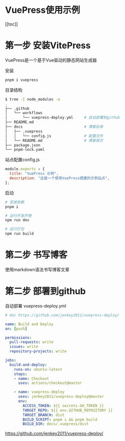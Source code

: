 # VuePress使用示例

[[toc]]

# 第一步 安装VitePress

VuePress是一个基于Vue驱动的静态网站生成器

安装

```bash
pnpm i vuepress
```

目录结构
```bash
$ tree -I node_modules -a
.
├── .github
│   └── workflows
│       └── vuepress-deploy.yml     # 自动部署到github
├── README.md
├── docs                            # 博客目录
│   ├── .vuepress        
│   │   └── config.js               # 配置文件
│   └── README.md                   # 博客首页 
├── package.json
└── pnpm-lock.yaml
```

站点配置config.js

```js
module.exports = {
  title: "VuePress 示例",
  description: "这是一个使用VuePress搭建的示例站点",
};

```
启动

```bash
# 安装依赖
pnpm i

# 运行开发环境
npm run dev

# 运行打包
npm run build
```

# 第二步 书写博客

使用markdown语法书写博客文章

# 第二步 部署到github

自动部署 vuepress-deploy.yml

```yaml
# doc https://github.com/jenkey2011/vuepress-deploy/

name: Build and Deploy
on: [push]

permissions:
  pull-requests: write
  issues: write
  repository-projects: write

jobs:
  build-and-deploy:
    runs-on: ubuntu-latest
    steps:
    - name: Checkout
      uses: actions/checkout@master

    - name: vuepress-deploy
      uses: jenkey2011/vuepress-deploy@master
      env:
        ACCESS_TOKEN: ${{ secrets.GH_TOKEN }}
        TARGET_REPO: ${{ env.GITHUB_REPOSITORY }}
        TARGET_BRANCH: dist
        BUILD_SCRIPT: pnpm i && pnpm build
        BUILD_DIR: docs/.vuepress/dist
```

https://github.com/jenkey2011/vuepress-deploy/
